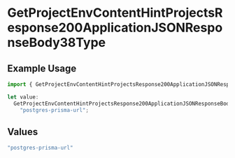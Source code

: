 # GetProjectEnvContentHintProjectsResponse200ApplicationJSONResponseBody38Type

## Example Usage

```typescript
import { GetProjectEnvContentHintProjectsResponse200ApplicationJSONResponseBody38Type } from "@vercel/sdk/models/getprojectenvop.js";

let value:
  GetProjectEnvContentHintProjectsResponse200ApplicationJSONResponseBody38Type =
    "postgres-prisma-url";
```

## Values

```typescript
"postgres-prisma-url"
```